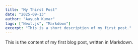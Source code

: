 ```yaml
---
title: "My Thirst Post"
date: "2025-09-13"
author: "Aayush Kumar"
tags: ["Next.js", "Markdown"]
excerpt: "This is a short description of my first post."
---
```


This is the content of my first blog post, written in Markdown.
